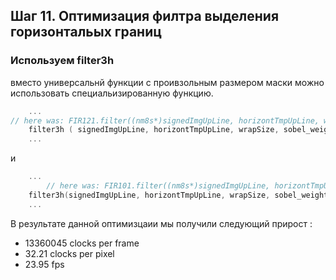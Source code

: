 ## Шаг 11. Оптимизация филтра выделения горизонтальых границ 


###  Используем filter3h 

вместо универсальнй функции с проивзольным размером маски можно использовать специальизированную функцию. 
```cpp
	...
// here was: FIR121.filter((nm8s*)signedImgUpLine, horizontTmpUpLine, wrapSize);
	filter3h ( signedImgUpLine, horizontTmpUpLine, wrapSize, sobel_weights121);
	...
```

и 
```cpp
	...
		// here was: FIR101.filter((nm8s*)signedImgUpLine, horizontTmpUpLine, wrapSize);
	filter3h(signedImgUpLine, horizontTmpUpLine, wrapSize, sobel_weights101);
	...
```


В результате данной оптимизцаии мы получили следующий прирост : 

- 13360045 clocks per frame
- 32.21 clocks per pixel
- 23.95 fps









